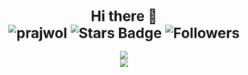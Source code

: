 <div align="center">
  <h1> Hi there 👋 <br>
    <img src="https://komarev.com/ghpvc/?username=Prajwol-Shrestha" alt="prajwol" />
    <img src="https://img.shields.io/github/stars/Prajwol-Shrestha?label=Stars" alt="Stars Badge"/>
    <img src="https://img.shields.io/github/followers/Prajwol-Shrestha?label=Followers" alt="Followers"/>
  </h1>
</div>


<!--
**Prajwol-Shrestha/Prajwol-Shrestha** is a ✨ _special_ ✨ repository because its `README.md` (this file) appears on your GitHub profile.

Here are some ideas to get you started:

- 🔭 I’m currently working on ...
- 🌱 I’m currently learning ...
- 👯 I’m looking to collaborate on ...
- 🤔 I’m looking for help with ...
- 💬 Ask me about ...
- 📫 How to reach me: ...
- 😄 Pronouns: ...
- ⚡ Fun fact: ...
-->

<!-- [![Top Langs](https://github-readme-stats.vercel.app/api/top-langs/?username=anuraghazra&hide=javascript,html)](https://github.com/anuraghazra/github-readme-stats)
 -->
<div align="center"> <img src="https://github-readme-stats.vercel.app/api?username=Prajwol-Shrestha&theme=dark&show_icons=true" </div>

<div align="center">  <img src="https://github-readme-stats.vercel.app/api/top-langs/?username=Prajwol-Shrestha" </div>

